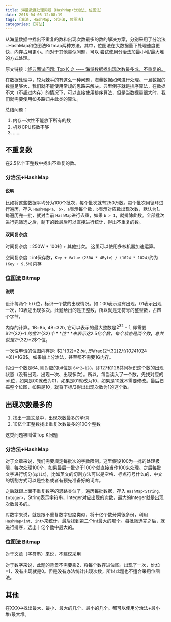 ```yaml
---
title: 海量数据处理问题（HashMap+分治法、位图法）
date: 2018-04-05 12:08:19
tags: [算法, HashMap, 分治法, 位图法]
categories: [算法]
---
```

从海量数据中找出不重复的数和出现次数最多的数的解决方案，分别采用了分治法+HashMap和位图法Bi
tmap两种方法。其中，位图法在大数据量下处理速度更快，内存占用更小。而对于其他类似问题，可以
尝试使用分治法加最小堆/最大堆的方式处理。

<!-- more -->

原文链接：[经典面试问题: Top K 之 ---- 海量数据找出现次数最多或，不重复的。](https://juejin.im/post/5aa0ee9f518825557c010bc0)

在数据处理中，较为棘手的有这么一种问题，海量数据如何进行处理。一旦数据的数量足够大，我们就不能使用常规的思路来解决。典型例子就是排序算法，在数据不大（不超过内存）的情况下，可以直接使用排序算法，但是当数据量很大时，我们就需要使用如多路归并此类的算法。

总结问题：

1. 内存一次性不能放下所有的数
2. 机器CPU核数不够
3. ……

## 不重复数

在2.5亿个正整数中找出不重复的数。

### 分治法+HashMap

#### 说明

比如将这些数据平均分为100个批次，每个批次就有250万数。每个批次用循环进行遍历，存入 `HashMap<a, b>`，`a`表示每个数，`b`表示对应数出现次数，默认为1。每遍历完一批，就对当前 `HashMap`进行去重，如果 `b > 1`，就排除此数。全部批次进行完筛选之后，剩下的数最后可以直接进行统计，得出不重复的数。

#### 双间复杂度

时间复杂度：250W * 100轮 + 其他批次。 这里可以使用多核机器加速运算。

空间复杂度：int保存数，`Key + Value（250W * 4Byte）/ (1024 * 1024)`约为 `(Key + 9.5M)`内存

### 位图法 Bitmap

#### 说明

设计每两个 `bit`位，标识一个数的出现情况。如：00表示没有出现，01表示出现一次，10表述出现多次。此题给出的是正整数，所以就是无符号的整型数，占四个字节。

内存的计算。1B=8b, 4B=32b, 它可以表示的最大整数是$2^{32}-1$, 即需要$2^{32}-1 $约位$2^{32}$个**位**来表示这2.5亿个数，每个状态是两个数，总共就是$2^{32}*2$个位。

一次性申请的位图内存是: $2^{32}*2 $bit, 即$\frac{2^{32}*2}{(1024*1024 *8)}=1GB$。如果加上分治法，甚至都不需要1G内存。

假设一个数是64, 则对应的bit位是 `64*2=128`，即127和128共同标识这个数的出现状态（没有出现、出现一次、出现多次）。所以，每当读入了一个数，先找对应的bit位，如果是00就改为01，如果是01就改为10，如果是10就不需要修改。最后扫描整个位图，如果是10，就将下标/2得出出现次数为1的这个数。

## 出现次数最多的

1. 找出一篇文章中，出现次数最多的单词
2. 10亿个正整数找出重复次数最多的100个整数

这类问题被叫做Top K问题

### 分治法+HashMap

对于文章来说，我们需要规定每批次的字数限制。这里假设100为一批的处理极限，每次处理100个，如果最后一批少于100个就直接当作100来处理。之后每批文字进行切分(`split`)，比如英文的切割方法可以是空格、标点符号什么的，中文的切割方式可以是空格或者有预先准备好的词库。

之后就跟上面不重复数字的思路类似了，遍历每批数据，存入 `HashMap<String, Integer>`，String表示字符串，Integer对应出现的次数，最大的Integer就是出现次数最多的。

对数字来说，就是跟不重复数字思路类似，将十亿个数分乘很多份，利用 `HashMap<int, int>`来统计，最后找到第二个int最大的那个。每批筛选完之后，就进行排序，选出十亿个数中最大的。

### 位图法 Bitmap

对于文章（字符串）来说，不建议采用

对于数字来说，此题的背景不需要乘2，将每个数存进位图。出现了一次，bit位=1，没有出现就是0。但是没有办法统计出现次数，所以此题也不适合采用位图法。

## 其他

在XXX中找出最大、最小、最大的几个、最小的几个。都可以使用分治法+最小堆/最大堆。
